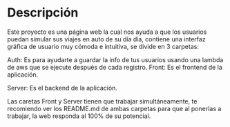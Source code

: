 # Descripción
Este proyecto es una página web la cual nos ayuda a que los usuarios puedan simular sus viajes en auto  de  su día día, contiene una interfaz gráfica de usuario muy cómoda e intuitiva, se divide en 3 carpetas:

Auth: Es para ayudarte a guardar la info de tus usuarios usando
una lambda de aws que se ejecute después de cada registro.
Front:  Es el frontend de la aplicación.

Server: Es el backend de la aplicación.

Las caretas Front y Server tienen que trabajar simultáneamente, te recomiendo ver los README.md de ambas carpetas para que al ponerlas a trabajar, la web responda al 100% de su potencial.
